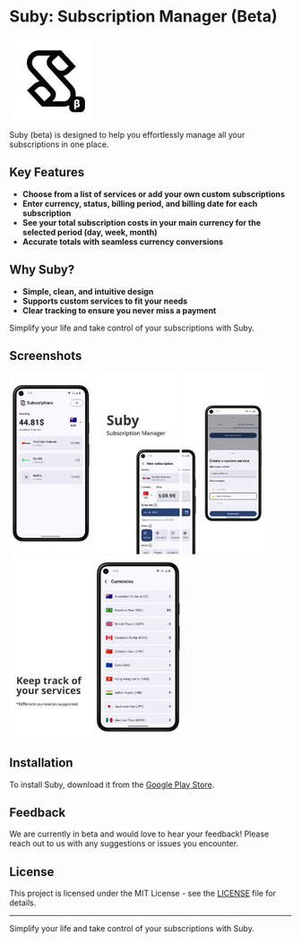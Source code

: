 # Suby: Subscription Manager (Beta)

<img src="screenshots/ic_launcher-playstore-beta.png" alt="Suby Logo" width="150">

Suby (beta) is designed to help you effortlessly manage all your subscriptions in one place.

## Key Features

- **Choose from a list of services or add your own custom subscriptions**
- **Enter currency, status, billing period, and billing date for each subscription**
- **See your total subscription costs in your main currency for the selected period (day, week, month)**
- **Accurate totals with seamless currency conversions**

## Why Suby?

- **Simple, clean, and intuitive design**
- **Supports custom services to fit your needs**
- **Clear tracking to ensure you never miss a payment**

Simplify your life and take control of your subscriptions with Suby.

## Screenshots

<p float="left">
  <img src="screenshots/0.png" alt="Screenshot 1" width="150" />
  <img src="screenshots/1.png" alt="Screenshot 2" width="150" />
  <img src="screenshots/2.png" alt="Screenshot 3" width="150" />
  <img src="screenshots/3.png" alt="Screenshot 4" width="150" />
  <img src="screenshots/4.png" alt="Screenshot 5" width="150" />
</p>

## Installation

To install Suby, download it from the [Google Play Store](https://play.google.com/store/apps/details?id=com.merkost.suby).

## Feedback

We are currently in beta and would love to hear your feedback! Please reach out to us with any suggestions or issues you encounter.

## License

This project is licensed under the MIT License - see the [LICENSE](LICENSE) file for details.

---

Simplify your life and take control of your subscriptions with Suby.
